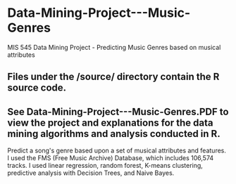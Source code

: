 # Data-Mining-Project---Music-Genres
MIS 545 Data Mining Project - Predicting Music Genres based on musical attributes

## Files under the /source/ directory contain the R source code.
## See Data-Mining-Project---Music-Genres.PDF to view the project and explanations for the data mining algorithms and analysis conducted in R. 

Predict a song's genre based upon a set of musical attributes and features. I used the FMS (Free Music Archive) Database, which includes 106,574 tracks. I used linear regression, random forest, K-means clustering, predictive analysis with Decision Trees, and Naive Bayes. 
